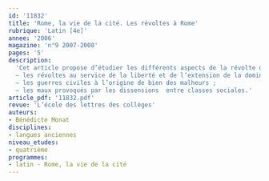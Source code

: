```yaml
---
id: '11832'
title: 'Rome, la vie de la cité. Les révoltes à Rome'
rubrique: 'Latin [4e]'
annee: '2006'
magazine: 'n°9 2007-2008'
pages: '5'
description: 
  'Cet article propose d’étudier les différents aspects de la révolte dans la Rome antique :
  – les révoltes au service de la liberté et de l’extension de la domination romaine ;
  – les guerres civiles à l’origine de bien des malheurs ;
  – les maux provoqués par les dissensions  entre classes sociales.'
article_pdf: '11832.pdf'
revue: 'L’école des lettres des collèges'
auteurs:
- Bénédicte Monat
disciplines:
- langues anciennes
niveau_etudes:
- quatrième
programmes:
- latin - Rome, la vie de la cité
---
```

